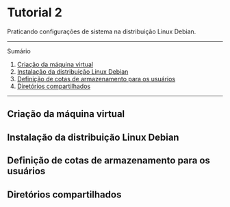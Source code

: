 # Tutorial 2

Praticando configurações de sistema na distribuição Linux Debian.

*******
Sumário
 1. [Criação da máquina virtual](#virtualbox)
 2. [Instalação da distribuição Linux Debian](#debian)
 3. [Definição de cotas de armazenamento para os usuários](#cotas)
 4. [Diretórios compartilhados](#diretorios)
*******

<div id='virtualbox'/>

## Criação da máquina virtual

<div id='debian'/>

## Instalação da distribuição Linux Debian

<div id='cotas'/>

## Definição de cotas de armazenamento para os usuários

<div id='diretorios'/>

## Diretórios compartilhados
